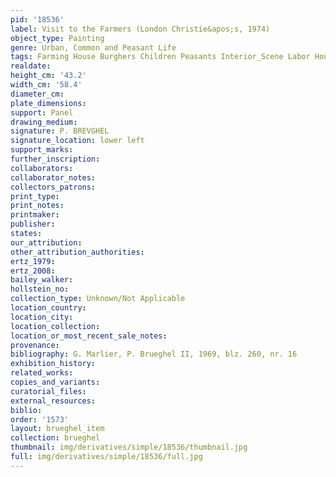 ```yaml
---
pid: '18536'
label: Visit to the Farmers (London Christie&apos;s, 1974)
object_type: Painting
genre: Urban, Common and Peasant Life
tags: Farming House Burghers Children Peasants Interior_Scene Labor Household_items
realdate: 
height_cm: '43.2'
width_cm: '58.4'
diameter_cm: 
plate_dimensions: 
support: Panel
drawing_medium: 
signature: P. BREVGHEL
signature_location: lower left
support_marks: 
further_inscription: 
collaborators: 
collaborator_notes: 
collectors_patrons: 
print_type: 
print_notes: 
printmaker: 
publisher: 
states: 
our_attribution: 
other_attribution_authorities: 
ertz_1979: 
ertz_2008: 
bailey_walker: 
hollstein_no: 
collection_type: Unknown/Not Applicable
location_country: 
location_city: 
location_collection: 
location_or_most_recent_sale_notes: 
provenance: 
bibliography: G. Marlier, P. Brueghel II, 1969, blz. 260, nr. 16
exhibition_history: 
related_works: 
copies_and_variants: 
curatorial_files: 
external_resources: 
biblio: 
order: '1573'
layout: brueghel_item
collection: brueghel
thumbnail: img/derivatives/simple/18536/thumbnail.jpg
full: img/derivatives/simple/18536/full.jpg
---
```

